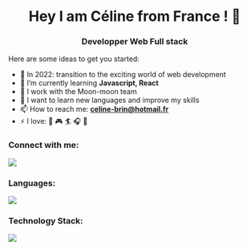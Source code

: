 <h1 align="center"> Hey I am Céline from France ! 👋 </h1>

<h3 align="center"> Developper Web Full stack </h3>

Here are some ideas to get you started:

- 🔭 In 2022: transition to the exciting world of web development
- 🌱 I’m currently learning **Javascript, React**
- 👯 I work with the Moon-moon team
- 💬 I want to learn new languages and improve my skills
- 📫 How to reach me: **celine-brin@hotmail.fr**
- ⚡ I love: 🌊 🎮 🏄 🎧 🍕

<h3 align="left">Connect with me:</h3>

<a href="https://www.linkedin.com/in/celine-brin/">
  <img src="https://skillicons.dev/icons?i=linkedin"/>
</a>

<h3 align="left">Languages:</h3>

<a href="https://skillicons.dev">
  <img src="https://skillicons.dev/icons?i=html,css,js,rails,ruby" />
</a>

<h3 align="left">Technology Stack:</h3>

<a href="https://skillicons.dev">
  <img src="https://skillicons.dev/icons?i=docker,figma,bootstrap,discord,heroku,vscode" />
</a>
